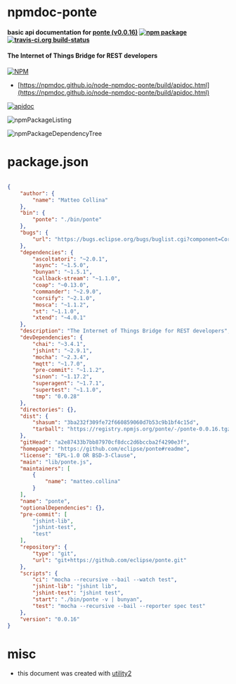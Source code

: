 # npmdoc-ponte

#### basic api documentation for  [ponte (v0.0.16)](https://github.com/eclipse/ponte#readme)  [![npm package](https://img.shields.io/npm/v/npmdoc-ponte.svg?style=flat-square)](https://www.npmjs.org/package/npmdoc-ponte) [![travis-ci.org build-status](https://api.travis-ci.org/npmdoc/node-npmdoc-ponte.svg)](https://travis-ci.org/npmdoc/node-npmdoc-ponte)

#### The Internet of Things Bridge for REST developers

[![NPM](https://nodei.co/npm/ponte.png?downloads=true&downloadRank=true&stars=true)](https://www.npmjs.com/package/ponte)

- [https://npmdoc.github.io/node-npmdoc-ponte/build/apidoc.html](https://npmdoc.github.io/node-npmdoc-ponte/build/apidoc.html)

[![apidoc](https://npmdoc.github.io/node-npmdoc-ponte/build/screenCapture.buildCi.browser.%252Ftmp%252Fbuild%252Fapidoc.html.png)](https://npmdoc.github.io/node-npmdoc-ponte/build/apidoc.html)

![npmPackageListing](https://npmdoc.github.io/node-npmdoc-ponte/build/screenCapture.npmPackageListing.svg)

![npmPackageDependencyTree](https://npmdoc.github.io/node-npmdoc-ponte/build/screenCapture.npmPackageDependencyTree.svg)



# package.json

```json

{
    "author": {
        "name": "Matteo Collina"
    },
    "bin": {
        "ponte": "./bin/ponte"
    },
    "bugs": {
        "url": "https://bugs.eclipse.org/bugs/buglist.cgi?component=Core&product=Ponte&resolution=---"
    },
    "dependencies": {
        "ascoltatori": "~2.0.1",
        "async": "~1.5.0",
        "bunyan": "~1.5.1",
        "callback-stream": "~1.1.0",
        "coap": "~0.13.0",
        "commander": "~2.9.0",
        "corsify": "~2.1.0",
        "mosca": "~1.1.2",
        "st": "~1.1.0",
        "xtend": "~4.0.1"
    },
    "description": "The Internet of Things Bridge for REST developers",
    "devDependencies": {
        "chai": "~3.4.1",
        "jshint": "~2.9.1",
        "mocha": "~2.3.4",
        "mqtt": "~1.7.0",
        "pre-commit": "~1.1.2",
        "sinon": "~1.17.2",
        "superagent": "~1.7.1",
        "supertest": "~1.1.0",
        "tmp": "0.0.28"
    },
    "directories": {},
    "dist": {
        "shasum": "3ba232f309fe72f660859060d7b53c9b1bf4c15d",
        "tarball": "https://registry.npmjs.org/ponte/-/ponte-0.0.16.tgz"
    },
    "gitHead": "a2e87433b7bb87970cf8dcc2d6bccba2f4290e3f",
    "homepage": "https://github.com/eclipse/ponte#readme",
    "license": "EPL-1.0 OR BSD-3-Clause",
    "main": "lib/ponte.js",
    "maintainers": [
        {
            "name": "matteo.collina"
        }
    ],
    "name": "ponte",
    "optionalDependencies": {},
    "pre-commit": [
        "jshint-lib",
        "jshint-test",
        "test"
    ],
    "repository": {
        "type": "git",
        "url": "git+https://github.com/eclipse/ponte.git"
    },
    "scripts": {
        "ci": "mocha --recursive --bail --watch test",
        "jshint-lib": "jshint lib",
        "jshint-test": "jshint test",
        "start": "./bin/ponte -v | bunyan",
        "test": "mocha --recursive --bail --reporter spec test"
    },
    "version": "0.0.16"
}
```



# misc
- this document was created with [utility2](https://github.com/kaizhu256/node-utility2)
